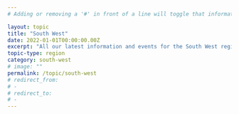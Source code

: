 ```yaml
---
# Adding or removing a '#' in front of a line will toggle that information off and on from being processed. 

layout: topic
title: "South West"
date: 2022-01-01T00:00:00.00Z
excerpt: "All our latest information and events for the South West region."
topic-type: region
category: south-west
# image: ""
permalink: /topic/south-west
# redirect_from: 
# - 
# redirect_to: 
# - 
---
```


